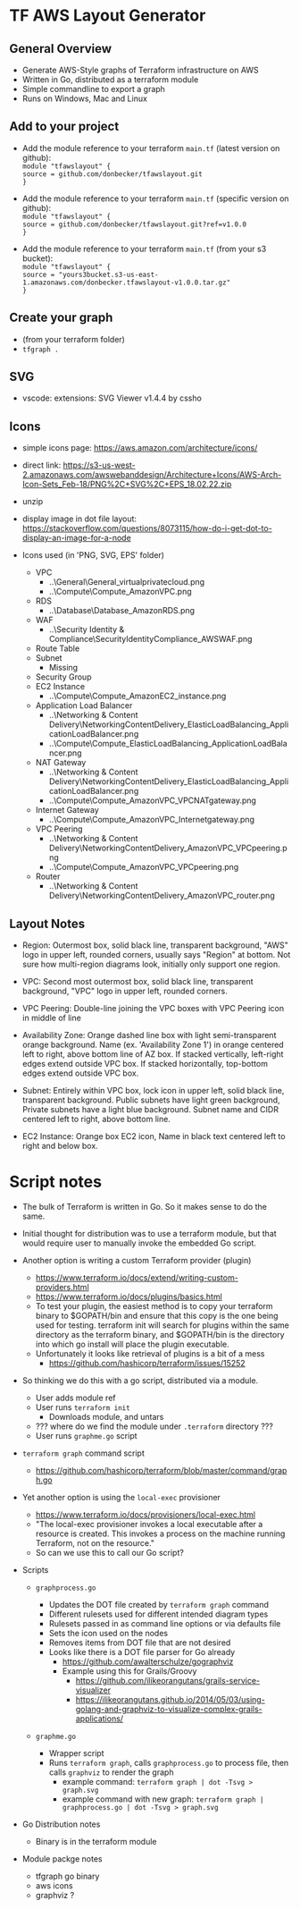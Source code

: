 # TF AWS Layout Generator

## General Overview
* Generate AWS-Style graphs of Terraform infrastructure on AWS
* Written in Go, distributed as a terraform module
* Simple commandline to export a graph
* Runs on Windows, Mac and Linux

## Add to your project
* Add the module reference to your terraform `main.tf` (latest version on github):  
`module "tfawslayout" {`  
`source = github.com/donbecker/tfawslayout.git`  
`}`  

* Add the module reference to your terraform `main.tf` (specific version on github):  
`module "tfawslayout" {`  
`source = github.com/donbecker/tfawslayout.git?ref=v1.0.0`  
`}`  

* Add the module reference to your terraform `main.tf` (from your s3 bucket):  
`module "tfawslayout" {`  
`source = "yours3bucket.s3-us-east-1.amazonaws.com/donbecker.tfawslayout-v1.0.0.tar.gz"`  
`}` 

## Create your graph
* (from your terraform folder)
* `tfgraph .`

## SVG
* vscode: extensions: SVG Viewer v1.4.4 by cssho

## Icons
* simple icons page: https://aws.amazon.com/architecture/icons/
* direct link: https://s3-us-west-2.amazonaws.com/awswebanddesign/Architecture+Icons/AWS-Arch-Icon-Sets_Feb-18/PNG%2C+SVG%2C+EPS_18.02.22.zip
* unzip


* display image in dot file layout: https://stackoverflow.com/questions/8073115/how-do-i-get-dot-to-display-an-image-for-a-node

* Icons used (in 'PNG, SVG, EPS' folder)
    * VPC
        * ..\General\General_virtualprivatecloud.png
        * ..\Compute\Compute_AmazonVPC.png
    * RDS 
        * ..\Database\Database_AmazonRDS.png
    * WAF
        * ..\Security Identity & Compliance\SecurityIdentityCompliance_AWSWAF.png
    * Route Table
    * Subnet
        * Missing
    * Security Group
    * EC2 Instance
        * ..\Compute\Compute_AmazonEC2_instance.png
    * Application Load Balancer
        * ..\Networking & Content Delivery\NetworkingContentDelivery_ElasticLoadBalancing_ApplicationLoadBalancer.png  
        * ..\Compute\Compute_ElasticLoadBalancing_ApplicationLoadBalancer.png
    * NAT Gateway
        * ..\Networking & Content Delivery\NetworkingContentDelivery_ElasticLoadBalancing_ApplicationLoadBalancer.png
        * ..\Compute\Compute_AmazonVPC_VPCNATgateway.png
    * Internet Gateway
        * ..\Compute\Compute_AmazonVPC_Internetgateway.png
    * VPC Peering
        * ..\Networking & Content Delivery\NetworkingContentDelivery_AmazonVPC_VPCpeering.png
        * ..\Compute\Compute_AmazonVPC_VPCpeering.png
    * Router
        * ..\Networking & Content Delivery\NetworkingContentDelivery_AmazonVPC_router.png

## Layout Notes

* Region: Outermost box, solid black line, transparent background, "AWS" logo in upper left, rounded corners, usually says "Region" at bottom. Not sure how multi-region diagrams look, initially only support one region.

* VPC: Second most outermost box, solid black line, transparent background, "VPC" logo in upper left, rounded corners.

* VPC Peering: Double-line joining the VPC boxes with VPC Peering icon in middle of line

* Availability Zone: Orange dashed line box with light semi-transparent orange background. Name (ex. 'Availability Zone 1') in orange centered left to right, above bottom line of AZ box. If stacked vertically, left-right edges extend outside VPC box. If stacked horizontally, top-bottom edges extend outside VPC box. 

* Subnet: Entirely within VPC box, lock icon in upper left, solid black line, transparent background. Public subnets have light green background, Private subnets have a light blue background. Subnet name and CIDR centered left to right, above bottom line.

* EC2 Instance: Orange box EC2 icon, Name in black text centered left to right and below box.

# Script notes

* The bulk of Terraform is written in Go. So it makes sense to do the same.
* Initial thought for distribution was to use a terraform module, but that would require user to manually invoke the embedded Go script. 
* Another option is writing a custom Terraform provider (plugin)
    * https://www.terraform.io/docs/extend/writing-custom-providers.html
    * https://www.terraform.io/docs/plugins/basics.html
    * To test your plugin, the easiest method is to copy your terraform binary to $GOPATH/bin and ensure that this copy is the one being used for testing. terraform init will search for plugins within the same directory as the terraform binary, and $GOPATH/bin is the directory into which go install will place the plugin executable.
    * Unfortunately it looks like retrieval of plugins is a bit of a mess
        * https://github.com/hashicorp/terraform/issues/15252
* So thinking we do this with a go script, distributed via a module.
    * User adds module ref
    * User runs `terraform init`
        * Downloads module, and untars
    * ??? where do we find the module under `.terraform` directory ???
    * User runs `graphme.go` script
* `terraform graph` command script
    * https://github.com/hashicorp/terraform/blob/master/command/graph.go
* Yet another option is using the `local-exec` provisioner
    * https://www.terraform.io/docs/provisioners/local-exec.html
    * "The local-exec provisioner invokes a local executable after a resource is created. This invokes a process on the machine running Terraform, not on the resource."
    * So can we use this to call our Go script? 


* Scripts
    * `graphprocess.go`
        * Updates the DOT file created by `terraform graph` command
        * Different rulesets used for different intended diagram types
        * Rulesets passed in as command line options or via defaults file
        * Sets the icon used on the nodes
        * Removes items from DOT file that are not desired
        * Looks like there is a DOT file parser for Go already
            * https://github.com/awalterschulze/gographviz
            * Example using this for Grails/Groovy
                * https://github.com/ilikeorangutans/grails-service-visualizer
                * https://ilikeorangutans.github.io/2014/05/03/using-golang-and-graphviz-to-visualize-complex-grails-applications/

    * `graphme.go`
        * Wrapper script
        * Runs `terraform graph`, calls `graphprocess.go` to process file, then calls `graphviz` to render the graph
            * example command: `terraform graph | dot -Tsvg > graph.svg`
            * example command with new graph: `terraform graph | graphprocess.go | dot -Tsvg > graph.svg`

* Go Distribution notes
    * Binary is in the terraform module

* Module packge notes
    * tfgraph go binary
    * aws icons
    * graphviz ?